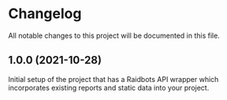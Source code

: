 # Changelog
All notable changes to this project will be documented in this file.

## 1.0.0 (2021-10-28)

Initial setup of the project that has a Raidbots API wrapper which incorporates existing reports and static data into your project.

